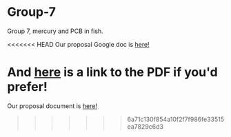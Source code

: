 # Group-7
Group 7, mercury and PCB in fish.


<<<<<<< HEAD
Our proposal Google doc is [here!](https://docs.google.com/document/d/1zBwX23-IxnLYKw1fSgv2RG7E6M5Gcvt5ZLeynTSIEuQ/edit)


And [here](https://github.com/BIOL4110/Group-7-Cassandra-Kelly-Ryleigh/blob/main/BIOL%204110%20Proposal-%20Mercury%20and%20PCB%20Concentrations%20in%20Fish%20-%20Google%20Docs.pdf) is a link to the PDF if you'd prefer!
=======
Our proposal document is [here!](https://github.com/BIOL4110/Group-7-Cassandra-Kelly-Ryleigh/blob/main/BIOL%204110%20Proposal-%20Mercury%20and%20PCB%20Concentrations%20in%20Fish%20-%20Google%20Docs.pdf)
>>>>>>> 6a71c130f854a10f2f7f986fe33515ea7829c6d3

